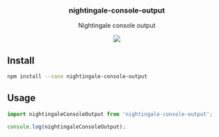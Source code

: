<h3 align="center">
  nightingale-console-output
</h3>

<p align="center">
  Nightingale console output
</p>

<p align="center">
  <a href="https://npmjs.org/package/nightingale-console-output"><img src="https://img.shields.io/npm/v/nightingale-console-output.svg?style=flat-square"></a>
</p>

## Install

```sh
npm install --save nightingale-console-output
```

## Usage

```js
import nightingaleConsoleOutput from 'nightingale-console-output';

console.log(nightingaleConsoleOutput);
```
